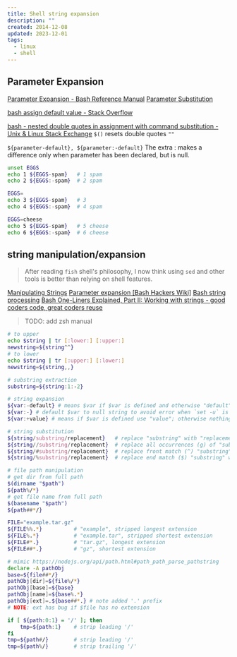 ```yaml
---
title: Shell string expansion
description: ""
created: 2014-12-08
updated: 2023-12-01
tags:
  - linux
  - shell
---
```


## Parameter Expansion

[Parameter Expansion - Bash Reference Manual](http://www.gnu.org/software/bash/manual/bash.html#Shell-Parameter-Expansion)
[Parameter Substitution](https://tldp.org/LDP/abs/html/parameter-substitution.html)

[bash assign default value - Stack Overflow](https://stackoverflow.com/a/26899206)

[bash - nested double quotes in assignment with command substitution - Unix & Linux Stack Exchange](https://unix.stackexchange.com/questions/289574/nested-double-quotes-in-assignment-with-command-substitution) `$()` resets double quotes `""`

`${parameter-default}, ${parameter:-default}`
The extra : makes a difference only when parameter has been declared, but is null.

```bash
unset EGGS
echo 1 ${EGGS-spam}   # 1 spam
echo 2 ${EGGS:-spam}  # 2 spam

EGGS=
echo 3 ${EGGS-spam}   # 3
echo 4 ${EGGS:-spam}  # 4 spam

EGGS=cheese
echo 5 ${EGGS-spam}   # 5 cheese
echo 6 ${EGGS:-spam}  # 6 cheese
```

## string manipulation/expansion

> After reading `fish` shell's philosophy, I now think using `sed` and other tools is better than relying on shell features.

[Manipulating Strings](https://tldp.org/LDP/abs/html/string-manipulation.html)
[Parameter expansion [Bash Hackers Wiki]](https://wiki.bash-hackers.org/syntax/pe)
[Bash string processing](https://aty.sdsu.edu/bibliog/latex/debian/bash.html)
[Bash One-Liners Explained, Part II: Working with strings - good coders code, great coders reuse](http://www.catonmat.net/blog/bash-one-liners-explained-part-two/)

> TODO: add zsh manual

```sh
# to upper
echo $string | tr [:lower:] [:upper:]
newstring=${string^^}
# to lower
echo $string | tr [:upper:] [:lower:]
newstring=${string,,}

# substring extraction
substring=${string:1:-2}

# string expansion
${var:-default} # means $var if $var is defined and otherwise "default"
${var:-} # default $var to null string to avoid error when `set -u` is used
${var:+value} # means if $var is defined use "value"; otherwise nothing

# string substitution
${string/substring/replacement}   # replace "substring" with "replacement"
${string//substring/replacement}  # replace all occurrences (g) of "substring" with "replacement"
${string/#substring/replacement}  # replace front match (^) "substring" with "replacement"
${string/%substring/replacement}  # replace end match ($) "substring" with "replacement"

# file path manipulation
# get dir from full path
$(dirname "$path")
${path%/*}
# get file name from full path
$(basename "$path")
${path##*/}

FILE="example.tar.gz"
${FILE%%.*}          # "example", stripped longest extension
${FILE%.*}           # "example.tar", stripped shortest extension
${FILE#*.}           # "tar.gz", longest extension
${FILE##*.}          # "gz", shortest extension

# mimic https://nodejs.org/api/path.html#path_path_parse_pathstring
declare -A pathObj
base=${file##*/}
pathObj[dir]=${file%/*}
pathObj[base]=${base}
pathObj[name]=${base%.*}
pathObj[ext]=.${base##*.} # note added '.' prefix
# NOTE: ext has bug if $file has no extension

if [ ${path:0:1} = '/' ]; then
    tmp=${path:1}    # strip leading '/'
fi
tmp=${path#/}        # strip leading '/'
tmp=${path%/}        # strip trailing '/'
```
